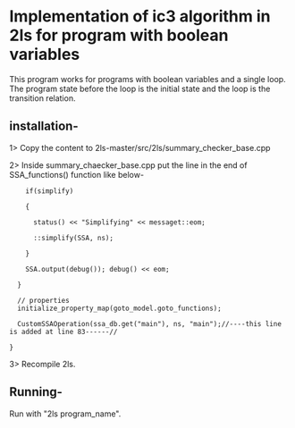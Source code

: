 # Implementation of ic3 algorithm in 2ls for program with boolean variables
This program works for programs with boolean variables and a single loop. The program state before the loop is the initial state and the loop is the transition relation.
## installation-
1> Copy the content to 2ls-master/src/2ls/summary_checker_base.cpp

2> Inside summary_chaecker_base.cpp put the line in the end of SSA_functions() function like below-
````
    if(simplify)
    
    {
    
      status() << "Simplifying" << messaget::eom;
      
      ::simplify(SSA, ns);
      
    }

    SSA.output(debug()); debug() << eom;
   
  }
  
  // properties
  initialize_property_map(goto_model.goto_functions);

  CustomSSAOperation(ssa_db.get("main"), ns, "main");//----this line is added at line 83------//

}
````
3> Recompile 2ls.
## Running-
Run with "2ls program_name".
